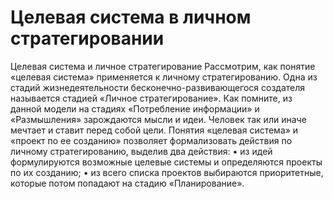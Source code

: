 # Целевая система в личном стратегировании

Целевая система и личное стратегирование
Рассмотрим, как понятие «целевая система» применяется к личному стратегированию. Одна из стадий жизнедеятельности бесконечно-развивающегося создателя называется стадией «Личное стратегирование». Как помните, из данной модели на стадиях «Потребление информации» и «Размышления» зарождаются мысли и идеи. Человек так или иначе мечтает и ставит перед собой цели. Понятия «целевая система» и «проект по ее созданию» позволяет формализовать действия по личному стратегированию, выделив два действия:
• из идей формулируются возможные целевые системы и определяются проекты по их созданию;
• из всего списка проектов выбираются приоритетные, которые потом попадают на стадию «Планирование».
